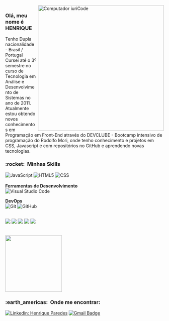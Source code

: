 


<img src="https://raw.githubusercontent.com/MicaelliMedeiros/micaellimedeiros/master/image/computer-illustration.png" min-width="400px" max-width="400px" width="400px" align="right" alt="Computador iuriCode">

### Olá, meu nome é <strong> HENRIQUE </strong>
  Tenho Dupla nacionalidade - Brasil / Portugal   
Cursei até o 3º semestre no curso de Tecnologia em Análise e Desenvolvimento de Sistemas no ano de 2011. 
Atualmente estou obtendo novos conhecimentos em Programação em Front-End através do DEVCLUBE - Bootcamp intensivo de programação do Rodolfo Mori, onde tenho conhecimento e projetos em CSS, Javascript e com repositórios no GitHub e aprendendo novas tecnologias.

<h3> :rocket: &nbsp;Minhas Skills </h3>

 ![JavaScript](https://img.shields.io/badge/-JavaScript-333333?style=flat&logo=javascript)
 ![HTML5](https://img.shields.io/badge/-HTML5-333333?style=flat&logo=HTML5)
 ![CSS](https://img.shields.io/badge/-CSS-333333?style=flat&logo=CSS3&logoColor=1572B6)
 <br>
 <br>
  **Ferramentas de Desenvolvimento** <br>
  ![Visual Studio Code](https://img.shields.io/badge/-Visual%20Studio%20Code-333333?style=flat&logo=visual-studio-code&logoColor=007ACC)
  <br>
  
**DevOps** <br>
  ![Git](https://img.shields.io/badge/-Git-333333?style=flat&logo=git)
  ![GitHub](https://img.shields.io/badge/-GitHub-333333?style=flat&logo=github)
  <br>
  <br>
</p>

<p align="left">
</p> 

<p align="left">
 
<p align="left">
  <a href="https://mail.google.com/mail/u/3/#inbox" alt="Gmail">
  <img src="https://img.shields.io/badge/-Gmail-FF0000?style=flat-square&labelColor=FF0000&logo=gmail&logoColor=white&link=LINK-DO-SEU-EMAIL" /></a>

  <a href="https://www.linkedin.com/in/henrique-paredes-66171122b/" alt="Linkedin">  
  <img src="https://img.shields.io/badge/-Linkedin-0e76a8?style=flat-square&logo=Linkedin&logoColor=white&link=LINK-DO-SEU-LINKEDIN" /></a>

  <a href="https://web.whatsapp.com/" alt="WhatsApp">
  <img src="https://img.shields.io/badge/-WhatsApp-25d366?style=flat-square&labelColor=25d366&logo=whatsapp&logoColor=white&link=API-DO-SEU-WHATSAPP"/></a>

  <a href="https://www.facebook.com/?ref=tn_tnmn" alt="Facebook">
  <img src="https://img.shields.io/badge/-Facebook-3b5998?style=flat-square&labelColor=3b5998&logo=facebook&logoColor=white&link=LINK-DO-SEU-FACEBOOK"/></a>

  <a href="https://www.instagram.com/?hl=pt-br" target="_blank" rel="noopener noreferrer" alt="Instagram" alt="Instagram">
  <img src="https://img.shields.io/badge/-Instagram-DF0174?style=flat-square&labelColor=DF0174&logo=instagram&logoColor=white&link=LINK-DO-SEU-INSTAGRAM"/></a>
  <br>
  <br>
  
  <br/>

<a href="https://github.com/VanessaSwerts">
  <img height="180em" src="https://github-readme-stats.vercel.app/api?username=VanessaSwerts&theme=dracula&show_icons=true" />
</a>

<br/>

 
</p>  

<h3> :earth_americas: &nbsp;Onde me encontrar: </h3> 

[![Linkedin: Henrique Paredes](https://img.shields.io/badge/-HenriqueParedes-blue?style=flat-square&logo=Linkedin&logoColor=white&link=https://www.linkedin.com/in/henrique-paredes-66171122b/)](https://www.linkedin.com/in/henrique-paredes-66171122b/)
[![Gmail Badge](https://img.shields.io/badge/paredescontato@gmail.com-006bed?style=flat-square&logo=Gmail&logoColor=white&link=mailto:paredescontato@gmail.com)](mailto:paredescontato@gmail.com)



